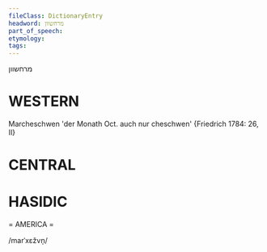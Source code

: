 ```yaml
---
fileClass: DictionaryEntry
headword: מרחשוון
part_of_speech: 
etymology: 
tags: 
---
```

מרחשוון

WESTERN
========

Marcheschwen 'der Monath Oct. auch nur cheschwen' {Friedrich 1784: 26, II}

CENTRAL
========

HASIDIC
=======
= AMERICA = 

/marˈxɛžvn̩/